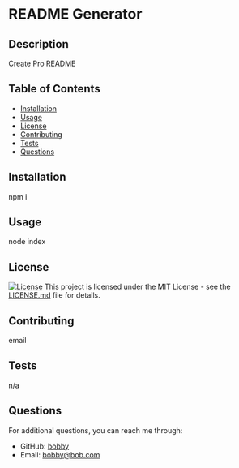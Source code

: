 
# README Generator

## Description
Create Pro README

## Table of Contents
- [Installation](#installation)
- [Usage](#usage)
- [License](#license)
- [Contributing](#contributing)
- [Tests](#tests)
- [Questions](#questions)

## Installation
npm i

## Usage
node index

## License
[![License](https://img.shields.io/badge/License-MIT-brightgreen.svg)](https://opensource.org/licenses/MIT)
This project is licensed under the MIT License - see the [LICENSE.md](LICENSE.md) file for details.

## Contributing
email

## Tests
n/a

## Questions
For additional questions, you can reach me through:
- GitHub: [bobby](https://github.com/bobby)
- Email: bobby@bob.com

